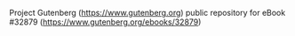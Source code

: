 Project Gutenberg (https://www.gutenberg.org) public repository for eBook #32879 (https://www.gutenberg.org/ebooks/32879)
